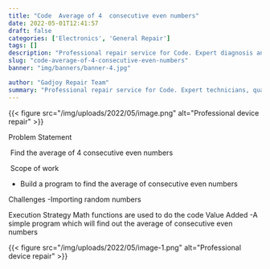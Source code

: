 ```yaml
---
title: "Code  Average of 4  consecutive even numbers"
date: 2022-05-01T12:41:57
draft: false
categories: ['Electronics', 'General Repair']
tags: []
description: "Professional repair service for Code. Expert diagnosis and quality repairs in Bangalore."
slug: "code-average-of-4-consecutive-even-numbers"
banner: "img/banners/banner-4.jpg"

author: "Gadjoy Repair Team"
summary: "Professional repair service for Code. Expert technicians, quality parts, warranty included."
---
```


{{< figure src="/img/uploads/2022/05/image.png" alt="Professional device repair" >}}

Problem Statement

&nbsp;Find the average of 4 consecutive even numbers

&nbsp;Scope of work

- Build a program to find the average of consecutive even numbers

Challenges -Importing random numbers

Execution Strategy Math functions are used to do the code Value Added -A simple program which will find out the average of consecutive even numbers

{{< figure src="/img/uploads/2022/05/image-1.png" alt="Professional device repair" >}}